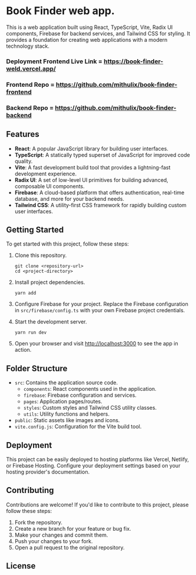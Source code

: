 # Book Finder web app.

This is a web application built using React, TypeScript, Vite, Radix UI components, Firebase for backend services, and Tailwind CSS for styling. It provides a foundation for creating web applications with a modern technology stack.


### Deployment Frontend Live Link = https://book-finder-weld.vercel.app/
### Frontend Repo = https://github.com/mithulix/book-finder-frontend
### Backend Repo = https://github.com/mithulix/book-finder-backend

## Features

- **React**: A popular JavaScript library for building user interfaces.
- **TypeScript**: A statically typed superset of JavaScript for improved code quality.
- **Vite**: A fast development build tool that provides a lightning-fast development experience.
- **Radix UI**: A set of low-level UI primitives for building advanced, composable UI components.
- **Firebase**: A cloud-based platform that offers authentication, real-time database, and more for your backend needs.
- **Tailwind CSS**: A utility-first CSS framework for rapidly building custom user interfaces.

## Getting Started

To get started with this project, follow these steps:

1. Clone this repository.

   ```tsx
   git clone <repository-url>
   cd <project-directory>
   ```

2. Install project dependencies.

   ```tsx
   yarn add
   ```

3. Configure Firebase for your project. Replace the Firebase configuration in `src/firebase/config.ts` with your own Firebase project credentials.

4. Start the development server.

   ```tsx
   yarn run dev
   ```

5. Open your browser and visit [http://localhost:3000](http://localhost:3000) to see the app in action.

## Folder Structure

- `src`: Contains the application source code.
  - `components`: React components used in the application.
  - `firebase`: Firebase configuration and services.
  - `pages`: Application pages/routes.
  - `styles`: Custom styles and Tailwind CSS utility classes.
  - `utils`: Utility functions and helpers.
- `public`: Static assets like images and icons.
- `vite.config.js`: Configuration for the Vite build tool.

## Deployment

This project can be easily deployed to hosting platforms like Vercel, Netlify, or Firebase Hosting. Configure your deployment settings based on your hosting provider's documentation.

## Contributing

Contributions are welcome! If you'd like to contribute to this project, please follow these steps:

1. Fork the repository.
2. Create a new branch for your feature or bug fix.
3. Make your changes and commit them.
4. Push your changes to your fork.
5. Open a pull request to the original repository.

## License
